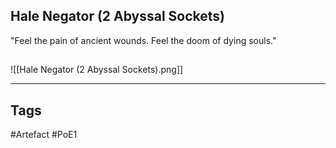 ## Hale Negator (2 Abyssal Sockets)
"Feel the pain of ancient wounds.
Feel the doom of dying souls."
##
![[Hale Negator (2 Abyssal Sockets).png]]

---
## Tags
#Artefact
#PoE1